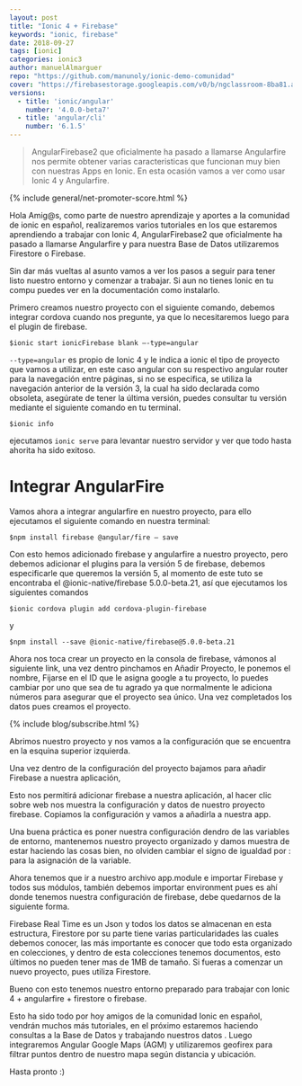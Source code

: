 ```yaml
---
layout: post
title: "Ionic 4 + Firebase"
keywords: "ionic, firebase"
date: 2018-09-27
tags: [ionic]
categories: ionic3
author: manuelAlmarguer
repo: "https://github.com/manunoly/ionic-demo-comunidad"
cover: "https://firebasestorage.googleapis.com/v0/b/ngclassroom-8ba81.appspot.com/o/posts%2F2018-09-27-ionic4-firebase%2Fcover.png?alt=media&token=498d7ebe-1381-4420-bd57-de5afd33d42d"
versions:
  - title: 'ionic/angular'
    number: '4.0.0-beta7'
  - title: 'angular/cli'
    number: '6.1.5'
---
```


> AngularFirebase2 que oficialmente ha pasado a llamarse Angularfire nos permite obtener varias caracteristicas que funcionan muy bien con nuestras Apps en Ionic. En esta ocasión vamos a ver como usar Ionic 4 y Angularfire.

<!--summary-->

<amp-img width="718" height="227" layout="responsive" src="https://firebasestorage.googleapis.com/v0/b/ngclassroom-8ba81.appspot.com/o/posts%2F2018-09-27-ionic4-firebase%2Fcover.png?alt=media&token=498d7ebe-1381-4420-bd57-de5afd33d42d"></amp-img>

{% include general/net-promoter-score.html %}

Hola Amig@s, como parte de nuestro aprendizaje y aportes a la comunidad de ionic en español, realizaremos varios tutoriales en los que estaremos aprendiendo a trabajar con Ionic 4, AngularFirebase2 que oficialmente ha pasado a llamarse Angularfire y para nuestra Base de Datos utilizaremos Firestore o Firebase.

Sin dar más vueltas al asunto vamos a ver los pasos a seguir para tener listo nuestro entorno y comenzar a trabajar. Si aun no tienes Ionic en tu compu puedes ver en la documentación como instalarlo.

Primero creamos nuestro proyecto con el siguiente comando, debemos integrar cordova cuando nos pregunte, ya que lo necesitaremos luego para el plugin de firebase.

```
$ionic start ionicFirebase blank —-type=angular
```

`--type=angular` es propio de Ionic 4 y le indica a ionic el tipo de proyecto que vamos a utilizar, en este caso angular con su respectivo angular router para la navegación entre páginas, si no se especifica, se utiliza la navegación anterior de la versión 3, la cual ha sido declarada como obsoleta, asegúrate de tener la última versión, puedes consultar tu versión mediante el siguiente comando en tu terminal.

```
$ionic info
```

ejecutamos `ionic serve` para levantar nuestro servidor y ver que todo hasta ahorita ha sido exitoso.

# Integrar AngularFire

Vamos ahora a integrar angularfire en nuestro proyecto, para ello ejecutamos el siguiente comando en nuestra terminal:

```
$npm install firebase @angular/fire — save
```

Con esto hemos adicionado firebase y angularfire a nuestro proyecto, pero debemos adicionar el plugins para la versión 5 de firebase, debemos especificarle que queremos la versión 5, al momento de este tuto se encontraba el @ionic-native/firebase 5.0.0-beta.21, así que ejecutamos los siguientes comandos

```
$ionic cordova plugin add cordova-plugin-firebase
```

y

```
$npm install --save @ionic-native/firebase@5.0.0-beta.21
```

Ahora nos toca crear un proyecto en la consola de firebase, vámonos al siguiente link, una vez dentro pinchamos en Añadir Proyecto, le ponemos el nombre, Fijarse en el ID que le asigna google a tu proyecto, lo puedes cambiar por uno que sea de tu agrado ya que normalmente le adiciona números para asegurar que el proyecto sea único. Una vez completados los datos pues creamos el proyecto.

<amp-img width="553" height="710" layout="responsive" src="https://firebasestorage.googleapis.com/v0/b/ngclassroom-8ba81.appspot.com/o/posts%2F2018-09-27-ionic4-firebase%2F1.png?alt=media&token=7596ee0e-ae47-4810-bac3-15bc77c5d6f5"></amp-img>

{% include blog/subscribe.html %}

Abrimos nuestro proyecto y nos vamos a la configuración que se encuentra en la esquina superior izquierda.

<amp-img width="653" height="132" layout="responsive" src="https://firebasestorage.googleapis.com/v0/b/ngclassroom-8ba81.appspot.com/o/posts%2F2018-09-27-ionic4-firebase%2F2.png?alt=media&token=318b0d43-033f-4db4-bb2e-e91c8f511669"></amp-img>

Una vez dentro de la configuración del proyecto bajamos para añadir Firebase a nuestra aplicación,

<amp-img width="762" height="313" layout="responsive" src="https://firebasestorage.googleapis.com/v0/b/ngclassroom-8ba81.appspot.com/o/posts%2F2018-09-27-ionic4-firebase%2F3.png?alt=media&token=9512fe16-b162-458b-9db5-a85d872b3eb8"></amp-img>

Esto nos permitirá adicionar firebase a nuestra aplicación, al hacer clic sobre web nos muestra la configuración y datos de nuestro proyecto firebase. Copiamos la configuración y vamos a añadirla a nuestra app.

<amp-img width="800" height="330" layout="responsive" src="https://firebasestorage.googleapis.com/v0/b/ngclassroom-8ba81.appspot.com/o/posts%2F2018-09-27-ionic4-firebase%2F4.png?alt=media&token=b984c4f3-347c-475f-896a-130fb01a0270"></amp-img>

Una buena práctica es poner nuestra configuración dendro de las variables de entorno, mantenemos nuestro proyecto organizado y damos muestra de estar haciendo las cosas bien, no olviden cambiar el signo de igualdad por : para la asignación de la variable.

<amp-img width="800" height="284" layout="responsive" src="https://firebasestorage.googleapis.com/v0/b/ngclassroom-8ba81.appspot.com/o/posts%2F2018-09-27-ionic4-firebase%2F5.png?alt=media&token=54f3b127-2bff-4240-ad0c-064578c8789a"></amp-img>

Ahora tenemos que ir a nuestro archivo app.module e importar Firebase y todos sus módulos, también debemos importar environment pues es ahí donde tenemos nuestra configuración de firebase, debe quedarnos de la siguiente forma.

<amp-img width="606" height="542" layout="responsive" src="https://firebasestorage.googleapis.com/v0/b/ngclassroom-8ba81.appspot.com/o/posts%2F2018-09-27-ionic4-firebase%2F6.png?alt=media&token=436100c2-6d42-4bbf-a0c9-7c1c912c251c"></amp-img>

Firebase Real Time es un Json y todos los datos se almacenan en esta estructura, Firestore por su parte tiene varias particularidades las cuales debemos conocer, las más importante es conocer que todo esta organizado en colecciones, y dentro de esta colecciones tenemos documentos, esto últimos no pueden tener mas de 1MB de tamaño. Si fueras a comenzar un nuevo proyecto, pues utiliza Firestore.

Bueno con esto tenemos nuestro entorno preparado para trabajar con Ionic 4 + angularfire + firestore o firebase.

Esto ha sido todo por hoy amigos de la comunidad Ionic en español, vendrán muchos más tutoriales, en el próximo estaremos haciendo consultas a la Base de Datos y trabajando nuestros datos . Luego integraremos Angular Google Maps (AGM) y utilizaremos geofirex para filtrar puntos dentro de nuestro mapa según distancia y ubicación. 

Hasta pronto :)